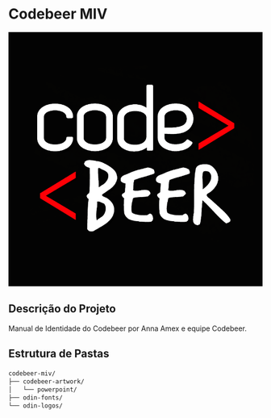 # Codebeer MIV #

![Codebeer Logo](https://raw.githubusercontent.com/codebeerbrasil/codebeer-miv/master/codebeer-logos/codebeer-logo.png)

## Descrição do Projeto ##
Manual de Identidade do Codebeer por Anna Amex e equipe Codebeer.

## Estrutura de Pastas ##

```
codebeer-miv/
├── codebeer-artwork/
│   └── powerpoint/
├── odin-fonts/ 
└── odin-logos/
``` 
